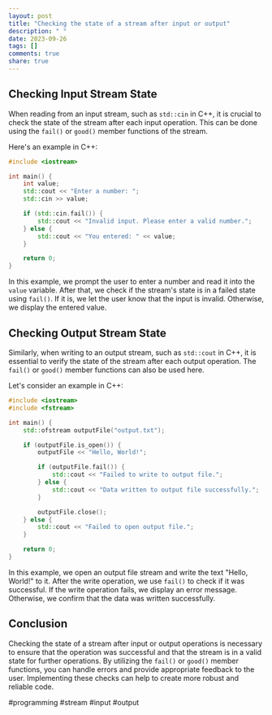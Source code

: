```yaml
---
layout: post
title: "Checking the state of a stream after input or output"
description: " "
date: 2023-09-26
tags: []
comments: true
share: true
---
```


## Checking Input Stream State

When reading from an input stream, such as `std::cin` in C++, it is crucial to check the state of the stream after each input operation. This can be done using the `fail()` or `good()` member functions of the stream.

Here's an example in C++:

```cpp
#include <iostream>

int main() {
    int value;
    std::cout << "Enter a number: ";
    std::cin >> value;

    if (std::cin.fail()) {
        std::cout << "Invalid input. Please enter a valid number.";
    } else {
        std::cout << "You entered: " << value;
    }

    return 0;
}
```

In this example, we prompt the user to enter a number and read it into the `value` variable. After that, we check if the stream's state is in a failed state using `fail()`. If it is, we let the user know that the input is invalid. Otherwise, we display the entered value.

## Checking Output Stream State

Similarly, when writing to an output stream, such as `std::cout` in C++, it is essential to verify the state of the stream after each output operation. The `fail()` or `good()` member functions can also be used here.

Let's consider an example in C++:

```cpp
#include <iostream>
#include <fstream>

int main() {
    std::ofstream outputFile("output.txt");

    if (outputFile.is_open()) {
        outputFile << "Hello, World!";

        if (outputFile.fail()) {
            std::cout << "Failed to write to output file.";
        } else {
            std::cout << "Data written to output file successfully.";
        }

        outputFile.close();
    } else {
        std::cout << "Failed to open output file.";
    }

    return 0;
}
```

In this example, we open an output file stream and write the text "Hello, World!" to it. After the write operation, we use `fail()` to check if it was successful. If the write operation fails, we display an error message. Otherwise, we confirm that the data was written successfully.

## Conclusion

Checking the state of a stream after input or output operations is necessary to ensure that the operation was successful and that the stream is in a valid state for further operations. By utilizing the `fail()` or `good()` member functions, you can handle errors and provide appropriate feedback to the user. Implementing these checks can help to create more robust and reliable code.

#programming #stream #input #output